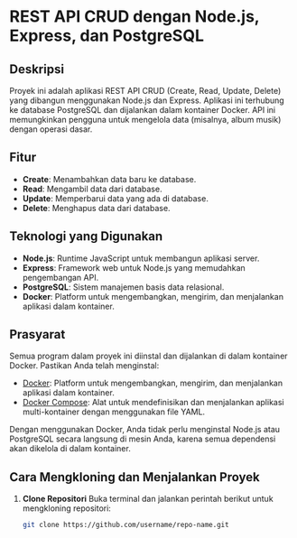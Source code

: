 # REST API CRUD dengan Node.js, Express, dan PostgreSQL

## Deskripsi

Proyek ini adalah aplikasi REST API CRUD (Create, Read, Update, Delete) yang dibangun menggunakan Node.js dan Express. Aplikasi ini terhubung ke database PostgreSQL dan dijalankan dalam kontainer Docker. API ini memungkinkan pengguna untuk mengelola data (misalnya, album musik) dengan operasi dasar.

## Fitur

- **Create**: Menambahkan data baru ke database.
- **Read**: Mengambil data dari database.
- **Update**: Memperbarui data yang ada di database.
- **Delete**: Menghapus data dari database.

## Teknologi yang Digunakan

- **Node.js**: Runtime JavaScript untuk membangun aplikasi server.
- **Express**: Framework web untuk Node.js yang memudahkan pengembangan API.
- **PostgreSQL**: Sistem manajemen basis data relasional.
- **Docker**: Platform untuk mengembangkan, mengirim, dan menjalankan aplikasi dalam kontainer.

## Prasyarat

Semua program dalam proyek ini diinstal dan dijalankan di dalam kontainer Docker. Pastikan Anda telah menginstal:

- [Docker](https://www.docker.com/): Platform untuk mengembangkan, mengirim, dan menjalankan aplikasi dalam kontainer.
- [Docker Compose](https://docs.docker.com/compose/): Alat untuk mendefinisikan dan menjalankan aplikasi multi-kontainer dengan menggunakan file YAML.

Dengan menggunakan Docker, Anda tidak perlu menginstal Node.js atau PostgreSQL secara langsung di mesin Anda, karena semua dependensi akan dikelola di dalam kontainer.

## Cara Mengkloning dan Menjalankan Proyek

1. **Clone Repositori**
   Buka terminal dan jalankan perintah berikut untuk mengkloning repositori:

   ```bash
   git clone https://github.com/username/repo-name.git
   ```
